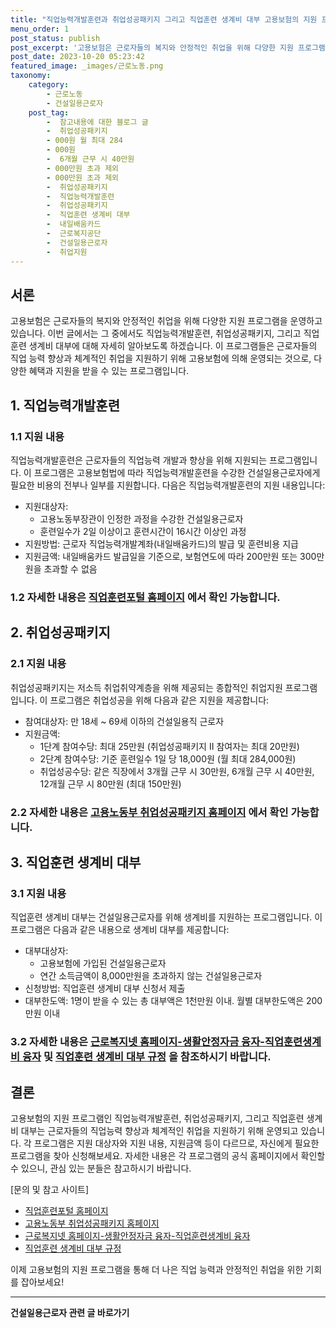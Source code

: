 ```yaml
---
title: "직업능력개발훈련과 취업성공패키지 그리고 직업훈련 생계비 대부 고용보험의 지원 프로그램을 알아보자"
menu_order: 1
post_status: publish
post_excerpt: '고용보험은 근로자들의 복지와 안정적인 취업을 위해 다양한 지원 프로그램을 운영하고 있습니다. 이번 글에서는 그 중에서도 직업능력개발훈련, 취업성공패키지, 그리고 직업훈련 생계비 대부에 대해 자세히 알아보도록 하겠습니다. 이 프로그램들은 근로자들의 직업 능력 향상과 체계적인 취업을 지원하기 위해 고용보험에 의해 운영되는 것으로, 다양한 혜택과 지원을 받을 수 있는 프로그램입니다.'
post_date: 2023-10-20 05:23:42
featured_image: _images/근로노동.png
taxonomy:
    category:
        - 근로노동
        - 건설일용근로자
    post_tag:
        -  참고내용에 대한 블로그 글
        -  취업성공패키지
        - 000원 월 최대 284
        - 000원
        -  6개월 근무 시 40만원
        - 000만원 초과 제외
        - 000만원 초과 제외
        -  취업성공패키지
        -  직업능력개발훈련
        -  취업성공패키지
        -  직업훈련 생계비 대부
        -  내일배움카드
        -  근로복지공단
        -  건설일용근로자
        -  취업지원
---
```




## 서론
고용보험은 근로자들의 복지와 안정적인 취업을 위해 다양한 지원 프로그램을 운영하고 있습니다. 이번 글에서는 그 중에서도 직업능력개발훈련, 취업성공패키지, 그리고 직업훈련 생계비 대부에 대해 자세히 알아보도록 하겠습니다. 이 프로그램들은 근로자들의 직업 능력 향상과 체계적인 취업을 지원하기 위해 고용보험에 의해 운영되는 것으로, 다양한 혜택과 지원을 받을 수 있는 프로그램입니다.

## 1. 직업능력개발훈련
### 1.1 지원 내용
직업능력개발훈련은 근로자들의 직업능력 개발과 향상을 위해 지원되는 프로그램입니다. 이 프로그램은 고용보험법에 따라 직업능력개발훈련을 수강한 건설일용근로자에게 필요한 비용의 전부나 일부를 지원합니다. 다음은 직업능력개발훈련의 지원 내용입니다:
- 지원대상자:
    - 고용노동부장관이 인정한 과정을 수강한 건설일용근로자
    - 훈련일수가 2일 이상이고 훈련시간이 16시간 이상인 과정
- 지원방법: 근로자 직업능력개발계좌(내일배움카드)의 발급 및 훈련비용 지급
- 지원금액: 내일배움카드 발급일을 기준으로, 보험연도에 따라 200만원 또는 300만원을 초과할 수 없음

### 1.2 자세한 내용은 [직업훈련포털 홈페이지](https://example.com) 에서 확인 가능합니다.

## 2. 취업성공패키지
### 2.1 지원 내용
취업성공패키지는 저소득 취업취약계층을 위해 제공되는 종합적인 취업지원 프로그램입니다. 이 프로그램은 취업성공을 위해 다음과 같은 지원을 제공합니다:
- 참여대상자: 만 18세 ~ 69세 이하의 건설일용직 근로자
- 지원금액:
    - 1단계 참여수당: 최대 25만원 (취업성공패키지 II 참여자는 최대 20만원)
    - 2단계 참여수당: 기준 훈련일수 1일 당 18,000원 (월 최대 284,000원)
    - 취업성공수당: 같은 직장에서 3개월 근무 시 30만원, 6개월 근무 시 40만원, 12개월 근무 시 80만원 (최대 150만원)

### 2.2 자세한 내용은 [고용노동부 취업성공패키지 홈페이지](https://example.com) 에서 확인 가능합니다.

## 3. 직업훈련 생계비 대부
### 3.1 지원 내용
직업훈련 생계비 대부는 건설일용근로자를 위해 생계비를 지원하는 프로그램입니다. 이 프로그램은 다음과 같은 내용으로 생계비 대부를 제공합니다:
- 대부대상자:
    - 고용보험에 가입된 건설일용근로자
    - 연간 소득금액이 8,000만원을 초과하지 않는 건설일용근로자
- 신청방법: 직업훈련 생계비 대부 신청서 제출
- 대부한도액: 1명이 받을 수 있는 총 대부액은 1천만원 이내. 월별 대부한도액은 200만원 이내

### 3.2 자세한 내용은 [근로복지넷 홈페이지-생활안정자금 융자-직업훈련생계비 융자](https://example.com) 및 [직업훈련 생계비 대부 규정](https://example.com) 을 참조하시기 바랍니다.

## 결론
고용보험의 지원 프로그램인 직업능력개발훈련, 취업성공패키지, 그리고 직업훈련 생계비 대부는 근로자들의 직업능력 향상과 체계적인 취업을 지원하기 위해 운영되고 있습니다. 각 프로그램은 지원 대상자와 지원 내용, 지원금액 등이 다르므로, 자신에게 필요한 프로그램을 찾아 신청해보세요. 자세한 내용은 각 프로그램의 공식 홈페이지에서 확인할 수 있으니, 관심 있는 분들은 참고하시기 바랍니다.

[문의 및 참고 사이트]
- [직업훈련포털 홈페이지](https://example.com)
- [고용노동부 취업성공패키지 홈페이지](https://example.com)
- [근로복지넷 홈페이지-생활안정자금 융자-직업훈련생계비 융자](https://example.com)
- [직업훈련 생계비 대부 규정](https://example.com)

이제 고용보험의 지원 프로그램을 통해 더 나은 직업 능력과 안정적인 취업을 위한 기회를 잡아보세요!
<!-- wp:separator -->
<hr class="wp-block-separator has-alpha-channel-opacity"/>
<!-- /wp:separator -->

<!-- wp:group {"backgroundColor":"base","layout":{"type":"constrained"}} -->
<div class="wp-block-group has-base-background-color has-background"><!-- wp:paragraph {"align":"center","fontSize":"medium"} -->
<p class="has-text-align-center has-large-font-size"><strong>건설일용근로자 관련 글 바로가기</strong></p>
<!-- /wp:paragraph -->


<!-- wp:latest-posts
{"categories":[{"id":9606,"count":19,"description":"","link":"https://uknowlaw.com/category/%ea%b1%b4%ec%84%a4%ec%9d%bc%ec%9a%a9%ea%b7%bc%eb%a1%9c%ec%9e%90/","name":"건설일용근로자","slug":"건설일용근로자","taxonomy":"category","parent":0,"meta":[],"_links":{"self":[{"href":"https://uknowlaw.com/wp-json/wp/v2/categories/9606"}],"collection":[{"href":"https://uknowlaw.com/wp-json/wp/v2/categories"}],"about":[{"href":"https://uknowlaw.com/wp-json/wp/v2/taxonomies/category"}],"wp:post_type":[{"href":"https://uknowlaw.com/wp-json/wp/v2/posts?categories=9606"}],"curies":[{"name":"wp","href":"https://api.w.org/{rel}","templated":true}]}}],"postsToShow":100,"excerptLength":28,"postLayout":"grid","columns":2,"featuredImageAlign":"left","featuredImageSizeSlug":"large","fontSize":16px} /--></div>
<!-- /wp:group -->